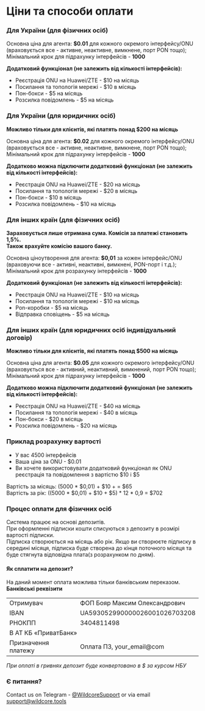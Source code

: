 # Ціни та способи оплати

### Для України (для фізичних осіб)   
Основна ціна для агента: **$0.01** для кожного окремого інтерфейсу/ONU (враховується все - активне, неактивне, вимкнене,
порт PON тощо);    
Мінімальний крок для підрахунку інтерфейсів - **1000**

**Додатковий функціонал (не залежить від кількості інтерфейсів):**

- Реєстрація ONU на Huawei/ZTE - $10 на місяць
- Посилання та топологія мережі - $10 в місяць
- Пон-бокси - $5 на місяць
- Розсилка повідомлень - $5 на місяць

### Для України (для юридичних осіб)
**Можливо тільки для клієнтів, які платять понад $200 на місяць**

Основна ціна для агента: **$0.02** для кожного окремого інтерфейсу/ONU (враховується все - активне, неактивне, вимкнене,
порт PON тощо);    
Мінімальний крок для підрахунку інтерфейсів - **1000**

**Додатково можна підключити додатковий функціонал (не залежить від кількості інтерфейсів):**

- Реєстрація ONU на Huawei/ZTE - $20 на місяць
- Посилання та топологія мережі - $20 в місяць
- Пон-бокси - $10 в місяць
- Розсилка повідомлень - $10 на місяць

### Для інших країн (для фізичних осіб)
**Зараховується лише отримана сума. Комісія за платежі становить 1,5%.**    
**Також врахуйте комісію вашого банку.**

Основна ціноутворення для агента: **$0,01** за кожен інтерфейс/ONU (враховуючи все - активні, неактивні, вимкнені, PON-порт і т.д.);
Мінімальний крок для розрахунку інтерфейсів - **1000**

**Додатковий функціонал (не залежить від кількості інтерфейсів):**

- Реєстрація ONU на Huawei/ZTE - $10 на місяць
- Посилання та топологія мережі - $10 на місяць
- Pon-коробки - $5 на місяць
- Відправка сповіщень - $5 на місяць
 

### Для інших країн (для юридичних осіб індивідуальний договір)

**Можливо тільки для клієнтів, які платять понад $500 на місяць**

Основна ціна для агента: **$0.05** для кожного окремого інтерфейсу/ONU (враховується все - активний, неактивний,
вимкнений, порт PON тощо);    
Мінімальний крок для підрахунку інтерфейсів - **1000**

**Додатково можна підключити додатковий функціонал (не залежить від кількості інтерфейсів):**

- Реєстрація ONU на Huawei/ZTE - $40 на місяць
- Посилання та топологія мережі - $40 в місяць
- Пон-бокси - $20 в місяць
- Розсилка повідомлень - $20 на місяць
 

### Приклад розрахунку вартості

- У вас 4500 інтерфейсів
- Ваша ціна за ONU - $0.01
- Ви хочете використовувати додатковий функціонал як ONU реєстрація та повідомлення з вартістю $10 і $5

Вартість за місяць: (5000 * $0,01) + $10 + = $65    
Вартість за рік: ((5000 * $0,01) + $10 + $5) * 12 * 0,9 = $702

### Процес оплати для фізичних осіб

Система працює на основі депозитів.    
При оформленні підписки кошти списуються з депозиту в розмірі вартості підписки.    
Підписка створюється на місяць або рік.
Якщо ви створюєте підписку в середині місяця, підписка буде створена до кінця поточного місяця та буде стягнута відповідна плата(з розрахунком по дням).

#### Як сплатити на депозит?

На даний момент оплата можлива тільки банківським переказом.    
**Банківські реквізити**
<table>
<tr>
<td>Отримувач</td>
<td>ФОП Бояр Максим Олександрович</td>
</tr>
<tr>
<td>IBAN</td>
<td>UA593052990000026001026703208</td>
</tr>
<tr>
<td>РНОКПП</td>
<td>3404811498</td>
</tr>
<tr>
<td colspan="2">В АТ КБ «ПриватБанк» </td>
</tr>
<tr> 
<tr>
<td>Призначення платежу</td>
<td>Оплата ПЗ, your_email@com</td>
</tr>
</table>    

_При оплаті в гривнях депозит буде конвертовано в $ за курсом НБУ_

### Є питання? 
Contact us on Telegram - [@WildcoreSupport](https://t.me/WildcoreSupport) or via email [support@wildcore.tools](mailto:support@wildcore.tools)
